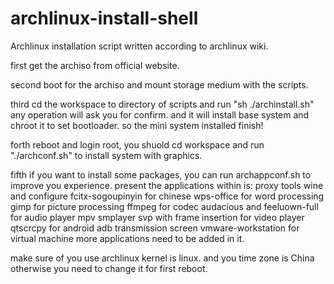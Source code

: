 # archlinux-install-shell
Archlinux installation script written according to archlinux wiki.

first get the archiso from official website.

second boot for the archiso and mount storage medium with the scripts.

third cd the workspace to directory of scripts and run "sh ./archinstall.sh"
any operation will ask you for confirm.
and it will install base system and chroot it to set bootloader.
so the mini system installed finish!

forth reboot and login root, you shuold cd workspace and run "./archconf.sh" to install system with graphics.

fifth if you want to install some packages, you can run archappconf.sh to improve you experience.
present the applications within is:
proxy tools
wine and configure
fcitx-sogoupinyin for chinese
wps-office for word processing
gimp for picture processing
ffmpeg for codec
audacious and feeluown-full for audio player
mpv smplayer svp with frame insertion for video player
qtscrcpy for android adb transmission screen
vmware-workstation for virtual machine
more applications need to be added in it.

make sure of you use archlinux kernel is linux.
and you time zone is China otherwise you need to change it for first reboot.
